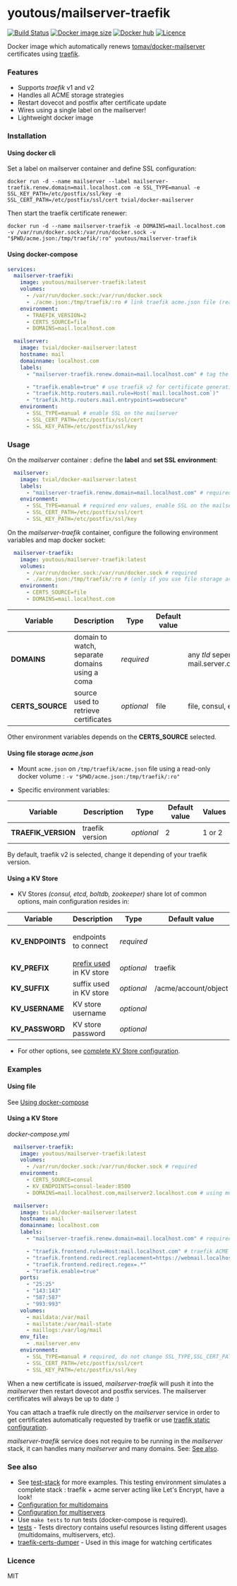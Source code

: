 # youtous/mailserver-traefik
[![Build Status](https://travis-ci.com/youtous/docker-mailserver-traefik.svg?branch=master)](https://travis-ci.com/youtous/docker-mailserver-traefik)
[![Docker image size](https://img.shields.io/docker/image-size/youtous/mailserver-traefik)](https://hub.docker.com/r/youtous/mailserver-traefik/)
[![Docker hub](https://img.shields.io/badge/hub-youtous%2Fmailserver--traefik-099cec?logo=docker)](https://hub.docker.com/r/youtous/mailserver-traefik/)
[![Licence](https://img.shields.io/github/license/youtous/docker-mailserver-traefik)](https://github.com/youtous/docker-mailserver-traefik/blob/master/LICENSE)

Docker image which automatically renews [tomav/docker-mailserver ](https://github.com/tomav/docker-mailserver/) certificates using [traefik](https://github.com/containous/traefik).


### Features

- Supports _traefik_ v1 and v2
- Handles all ACME storage strategies 
- Restart dovecot and postfix after certificate update
- Wires using a single label on the mailserver!
- Lightweight docker image 

### Installation

#### Using docker cli 

Set a label on mailserver container and define SSL configuration:
```
docker run -d --name mailserver --label mailserver-traefik.renew.domain=mail.localhost.com -e SSL_TYPE=manual -e SSL_KEY_PATH=/etc/postfix/ssl/key -e SSL_CERT_PATH=/etc/postfix/ssl/cert tvial/docker-mailserver
```

Then start the traefik certificate renewer:
```
docker run -d --name mailserver-traefik -e DOMAINS=mail.localhost.com -v /var/run/docker.sock:/var/run/docker.sock -v "$PWD/acme.json:/tmp/traefik/:ro" youtous/mailserver-traefik
```

#### Using docker-compose
```yaml
services:
  mailserver-traefik:
    image: youtous/mailserver-traefik:latest
    volumes:
      - /var/run/docker.sock:/var/run/docker.sock
      - ./acme.json:/tmp/traefik/:ro # link traefik acme.json file (read-only)
    environment:
      - TRAEFIK_VERSION=2
      - CERTS_SOURCE=file
      - DOMAINS=mail.localhost.com

  mailserver:
    image: tvial/docker-mailserver:latest
    hostname: mail
    domainname: localhost.com
    labels:
      - "mailserver-traefik.renew.domain=mail.localhost.com" # tag the service 

      - "traefik.enable=true" # use traefik v2 for certificate generation
      - "traefik.http.routers.mail.rule=Host(`mail.localhost.com`)" 
      - "traefik.http.routers.mail.entrypoints=websecure"
    environment:
      - SSL_TYPE=manual # enable SSL on the mailserver
      - SSL_CERT_PATH=/etc/postfix/ssl/cert
      - SSL_KEY_PATH=/etc/postfix/ssl/key
```
### Usage

On the *mailserver* container : define the **label** and **set SSL environment**:
```yaml
  mailserver:
    image: tvial/docker-mailserver:latest
    labels:
      - "mailserver-traefik.renew.domain=mail.localhost.com" # required label for hooking up the mailserver service
    environment:
      - SSL_TYPE=manual # required env values, enable SSL on the mailserver
      - SSL_CERT_PATH=/etc/postfix/ssl/cert
      - SSL_KEY_PATH=/etc/postfix/ssl/key
```

On the *mailserver-traefik* container, configure the following environment variables and map docker socket:
```yaml
  mailserver-traefik:
    image: youtous/mailserver-traefik:latest
    volumes:
      - /var/run/docker.sock:/var/run/docker.sock # required
      - ./acme.json:/tmp/traefik/:ro # (only if you use file storage acme.json)
    environment:
      - CERTS_SOURCE=file
      - DOMAINS=mail.localhost.com
```

| Variable | Description | Type | Default value | Values |
| -------- | ----------- | ---- | ------------- | ------ |
| **DOMAINS** | domain to watch, separate domains using a coma | *required* |  | any _tld_ seperated by a coma. e.g.: mail.server.com,mail.localhost.com
| **CERTS_SOURCE** | source used to retrieve certificates | *optional* | file | file, consul, etc, zookeeper, boltdb

Other environment variables depends on the **CERTS_SOURCE** selected.

#### Using file storage _acme.json_

- Mount `acme.json` on `/tmp/traefik/acme.json` file using a read-only docker volume : `-v "$PWD/acme.json:/tmp/traefik/:ro"`

- Specific environment variables:

| Variable | Description | Type | Default value | Values |
| -------- | ----------- | ---- | ------------- | ------ |
| **TRAEFIK_VERSION** | traefik version | *optional* | 2 | 1 or 2

By default, traefik v2 is selected, change it depending of your traefik version.

#### Using a KV Store

- KV Stores _(consul, etcd, boltdb, zookeeper)_ share lot of common options, main configuration resides in:

| Variable | Description | Type | Default value | Values |
| -------- | ----------- | ---- | ------------- | ------ |
| **KV_ENDPOINTS** | endpoints to connect | *required* |  |  `address:port`, e.g.:<br>`consul:8500`<br>`etcd:2139`<br>`198.168.2.36:2139`
| **KV_PREFIX** | [prefix used](https://docs.traefik.io/v1.7/configuration/backends/consul/) in KV store | *optional* | traefik | *string*
| **KV_SUFFIX** | suffix used in KV store | *optional* | /acme/account/object | *string*
| **KV_USERNAME** | KV store username | *optional* |  | *string*
| **KV_PASSWORD** | KV store password | *optional* |  | *string*

- For other options, see [complete KV Store configuration](doc/kvstore.md).

### Examples

#### Using file
See [Using docker-compose](#using-docker-compose)

#### Using a KV Store
*docker-compose.yml*
```yaml
  mailserver-traefik:
    image: youtous/mailserver-traefik:latest
    volumes:
      - /var/run/docker.sock:/var/run/docker.sock # required
    environment:
      - CERTS_SOURCE=consul
      - KV_ENDPOINTS=consul-leader:8500
      - DOMAINS=mail.localhost.com,mailserver2.localhost.com # using multi domains

  mailserver:
    image: tvial/docker-mailserver:latest
    hostname: mail
    domainname: localhost.com
    labels:
      - "mailserver-traefik.renew.domain=mail.localhost.com" # required, tag this service

      - "traefik.frontend.rule=Host:mail.localhost.com" # traefik ACME will handle creation of certificates for this domain
      - "traefik.frontend.redirect.replacement=https://webmail.localhost.com/" # redirect access to smtp/imap domain to and other domain (e.g. webmail or autoconfig)
      - "traefik.frontend.redirect.regex=.*"
      - "traefik.enable=true"
    ports:
      - "25:25"
      - "143:143"
      - "587:587"
      - "993:993"
    volumes:
      - maildata:/var/mail
      - mailstate:/var/mail-state
      - maillogs:/var/log/mail
    env_file:
      - .mailserver.env
    environment:
      - SSL_TYPE=manual # required, do not change SSL_TYPE,SSL_CERT_PATH,SSL_KEY_PATH values
      - SSL_CERT_PATH=/etc/postfix/ssl/cert
      - SSL_KEY_PATH=/etc/postfix/ssl/key
```
When a new certificate is issued, *mailserver-traefik* will push it into the *mailserver* then restart dovecot and postfix services. The mailserver certificates will always be up to date :)

You can attach a traefik rule directly on the *mailserver* service in order to get certificates automatically requested by traefik or use [traefik static configuration](https://docs.traefik.io/v1.7/configuration/acme/#domains).

*mailserver-traefik* service does not require to be running in the *mailserver* stack, it can handles many *mailserver* and many domains. See: [See also](#see-also).


### See also

- See [test-stack](/test-stack/README.md) for more examples. 
  This testing environment simulates a complete stack : traefik + acme server acting like Let's Encrypt, have a look! 
- [Configuration for multidomains](/test/files/docker-compose.traefik.v1.multidomains.yml)
- [Configuration for multiservers](/test/files/docker-compose.traefik.v1.multiservers.yml)
- Use `make tests` to run tests (docker-compose is required).
- [tests](/test) - Tests directory contains useful resources listing different usages (multidomains, multiservers, etc).
- [traefik-certs-dumper](https://github.com/ldez/traefik-certs-dumper) - Used in this image for watching certificates
### Licence
MIT
